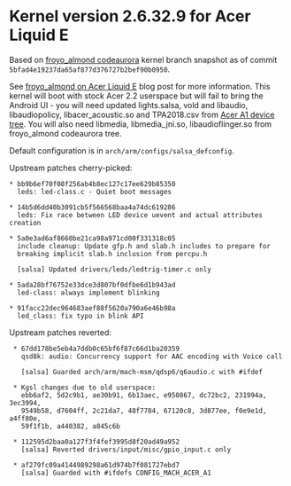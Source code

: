 Kernel version 2.6.32.9 for Acer Liquid E
=========================================

Based on [froyo_almond codeaurora][1] kernel branch snapshot as of
commit `5bfad4e19237da65af877d376727b2bef90b0950`.

See [froyo_almond on Acer Liquid E][2] blog post for more information.
This kernel will boot with stock Acer 2.2 userspace but will fail to
bring the Android UI - you will need updated lights.salsa, vold and
libaudio, libaudiopolicy, libacer_acoustic.so and TPA2018.csv
from [Acer A1 device tree][3]. You will also
need libmedia, libmedia_jni.so, libaudioflinger.so from froyo_almond
codeaurora tree.

Default configuration is in `arch/arm/configs/salsa_defconfig`.

Upstream patches cherry-picked:

```
* bb9b6ef70f08f256ab4b8ec127c17ee629b85350
  leds: led-class.c - Quiet boot messages

* 14b5d6dd40b3091cb5f566568baa4a74dc619286
  leds: Fix race between LED device uevent and actual attributes creation

* 5a0e3ad6af8660be21ca98a971cd00f331318c05
  include cleanup: Update gfp.h and slab.h includes to prepare for
  breaking implicit slab.h inclusion from percpu.h

  [salsa] Updated drivers/leds/ledtrig-timer.c only

* 5ada28bf76752e33dce3d807bf0dfbe6d1b943ad
  led-class: always implement blinking

* 91facc22dec964683aef88f5620a790a6e46b98a
  led_class: fix typo in blink API
```

Upstream patches reverted:
```
 * 67dd178be5eb4a7ddb0c65bf6f87c66d1ba20359
   qsd8k: audio: Concurrency support for AAC encoding with Voice call

   [salsa] Guarded arch/arm/mach-msm/qdsp6/q6audio.c with #ifdef

 * Kgsl changes due to old userspace:
   ebb6af2, 5d2c9b1, ae30b91, 6b13aec, e950867, dc72bc2, 231994a, 3ec3994,
   9549b58, d7604ff, 2c21da7, 48f7784, 67120c8, 3d877ee, f0e9e1d, a4ff80e,
   59f1f1b, a440382, a845c6b

 * 112595d2baa0a127f3f4fef3995d8f20ad49a952
   [salsa] Reverted drivers/input/misc/gpio_input.c only

 * af279fc09a4144989298a61d974b7f081727ebd7
   [salsa] Guarded with #ifdefs CONFIG_MACH_ACER_A1

```

[1]: git://codeaurora.org/quic/la/kernel/msm
[2]: http://rtg.in.ua/2013/05/29/froyo_almond-on-acer-liquid-e/
[3]: https://github.com/roman-yepishev/android-device-acer-a1
